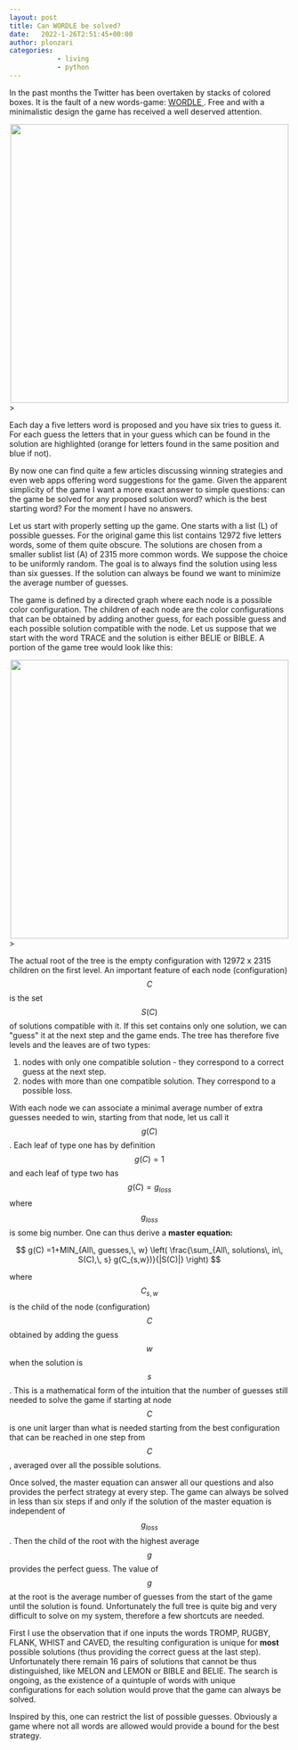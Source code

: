 ```yaml
---
layout: post
title: Can WORDLE be solved?
date:   2022-1-26T2:51:45+00:00
author: plonzari
categories: 
            - living
            - python
---
```


In the past months the Twitter has been overtaken by stacks of colored boxes. It is the fault of a 
new words-game: <a href="https://www.powerlanguage.co.uk/wordle/"> WORDLE </a>. Free and with a minimalistic design the game has 
received a well deserved attention.

<div style="text-align: center">
<a href="https://www.powerlanguage.co.uk/wordle/"> 
<img src="{{ site.baseurl }}/assets/images/WordleDesign.png" width="500" /></a>
</div>>

Each day a five letters word is proposed and you have six tries to guess it. For each guess the letters that in your guess which 
can be found in the solution are highlighted (orange for letters found in the same position and blue if not).

By now one can find quite a few articles discussing winning strategies and even web apps offering word suggestions 
for  the game. Given the apparent simplicity of the game I want a more exact answer to simple questions: can the game 
be solved for any proposed solution word? which is the best starting word?
For the moment I have no answers.

Let us start with properly setting up the game. One starts with a list (L) of possible guesses. For the original game
this list contains 12972 five letters words, some of them quite obscure. The solutions are chosen from a smaller 
sublist list (A) of 2315 more common words. We suppose the choice to be uniformly random. The 
goal is to always find the solution using less than six guesses. If the solution can always be found
we want to minimize the average number of guesses.


The game is defined by a directed graph where each node is a possible color configuration. The children of each 
node are the color configurations that can be obtained by adding another guess, for each possible guess and each 
possible solution compatible with the node. Let us suppose that we start with the word TRACE and the solution is 
either BELIE or BIBLE. A portion of the game tree would look like this:


<div style="text-align: center">
<a href="https://www.powerlanguage.co.uk/wordle/"> 
<img src="{{ site.baseurl }}/assets/images/WordleDiagram.png" width="500" /></a>
</div>>

The actual root of the tree is the empty configuration with 12972 x 2315 children on the first level.
An important feature of each node (configuration) $$C$$ is the set $$S(C)$$ of solutions compatible  with it. 
If this set contains only one solution, we can "guess" it at the next step and the game ends. The tree has 
therefore five levels and the leaves are of two types:

1. nodes with only one compatible solution - they correspond to a correct guess at the next step.
2. nodes with more than one compatible solution. They correspond to a  possible loss.

With each node we can associate a minimal average number of extra guesses needed to win, starting from that node,
let us call it $$g(C)$$. Each leaf of type one has by definition $$g(C)=1$$ and each leaf of type two has
$$g(C)=g_{loss}$$ where $$g_{loss}$$ is some big number. One can thus derive a <b> master equation:</b>

$$ g(C) =1+MIN_{All\, guesses,\, w} \left( \frac{\sum_{All\, solutions\, in\, S(C),\, s} g(C_{s,w})}{|S(C)|} \right) $$

where $$C_{s,w}$$ is the child of the node (configuration) $$C$$ obtained by adding the guess $$w$$ when 
the solution 
is $$s$$. This is a mathematical form of the intuition that the number of guesses still needed to solve 
the game if starting at node $$C$$ is one unit larger than what is needed starting from the best configuration
that can be reached in one step from $$C$$, averaged over all the possible solutions.

Once solved, the master equation can answer all our questions and also provides the perfect strategy at 
every step. The game can always be solved in less than six steps if and only if the solution of the master 
equation is independent of $$g_{loss}$$. Then the child of the root with the highest average $$g$$ provides 
the perfect guess. The value of $$g$$ at the root is the average number of guesses from the start of the game 
until the solution is found.
Unfortunately the full tree is quite big and very difficult to solve on my system, therefore a 
few shortcuts are needed. 

First I use the observation that if one inputs the words TROMP, RUGBY, FLANK, WHIST and CAVED, the resulting
configuration is unique for <b>most</b> possible solutions (thus providing the correct guess at the last step). 
Unfortunately there remain 16 pairs of solutions that cannot be thus distinguished, like MELON and LEMON or 
BIBLE and BELIE. The search is ongoing, as the existence of
a quintuple of words with unique configurations for each solution would prove that the game can always be solved.

Inspired by this, one can restrict the list of possible guesses. Obviously a game where not all words are 
allowed would provide a bound for the best strategy.








